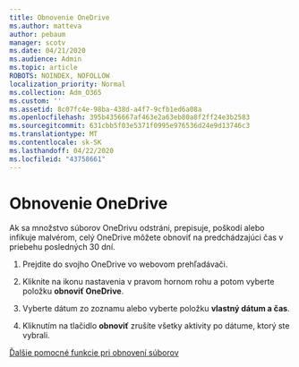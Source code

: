 ```yaml
---
title: Obnovenie OneDrive
ms.author: matteva
author: pebaum
manager: scotv
ms.date: 04/21/2020
ms.audience: Admin
ms.topic: article
ROBOTS: NOINDEX, NOFOLLOW
localization_priority: Normal
ms.collection: Adm_O365
ms.custom: ''
ms.assetid: 8c07fc4e-98ba-438d-a4f7-9cfb1ed6a08a
ms.openlocfilehash: 395b4356667af463e2a63eb80a8f2ff24e3b2583
ms.sourcegitcommit: 631cbb5f03e5371f0995e976536d24e9d13746c3
ms.translationtype: MT
ms.contentlocale: sk-SK
ms.lasthandoff: 04/22/2020
ms.locfileid: "43758661"
---
```

# <a name="restore-your-onedrive"></a>Obnovenie OneDrive

Ak sa množstvo súborov OneDrivu odstráni, prepisuje, poškodí alebo infikuje malvérom, celý OneDrive môžete obnoviť na predchádzajúci čas v priebehu posledných 30 dní.
  
1. Prejdite do svojho OneDrive vo webovom prehľadávači.
    
2. Kliknite na ikonu nastavenia v pravom hornom rohu a potom vyberte položku **obnoviť OneDrive**.
    
3. Vyberte dátum zo zoznamu alebo vyberte položku **vlastný dátum a čas**.
    
4. Kliknutím na tlačidlo **obnoviť** zrušíte všetky aktivity po dátume, ktorý ste vybrali. 
    
[Ďalšie pomocné funkcie pri obnovení súborov](https://go.microsoft.com/fwlink/?linkid=872874)
  

